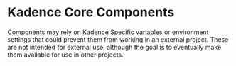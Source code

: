 # Kadence Core Components
Components may rely on Kadence Specific variables or environment settings that could prevent them from working in an external project. These are not intended for external use, although the goal is to eventually make them available for use in other projects.
